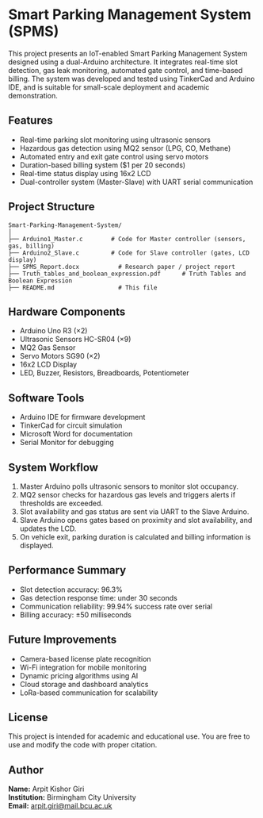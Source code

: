 # Smart Parking Management System (SPMS)

This project presents an IoT-enabled Smart Parking Management System designed using a dual-Arduino architecture. It integrates real-time slot detection, gas leak monitoring, automated gate control, and time-based billing. The system was developed and tested using TinkerCad and Arduino IDE, and is suitable for small-scale deployment and academic demonstration.

## Features

- Real-time parking slot monitoring using ultrasonic sensors
- Hazardous gas detection using MQ2 sensor (LPG, CO, Methane)
- Automated entry and exit gate control using servo motors
- Duration-based billing system ($1 per 20 seconds)
- Real-time status display using 16x2 LCD
- Dual-controller system (Master-Slave) with UART serial communication

## Project Structure

```
Smart-Parking-Management-System/
│
├── Arduino1_Master.c        # Code for Master controller (sensors, gas, billing)
├── Arduino2_Slave.c         # Code for Slave controller (gates, LCD display)
├── SPMS_Report.docx           # Research paper / project report
├── Truth_tables_and_boolean_expression.pdf      # Truth Tables and Boolean Expression
├── README.md                  # This file
```

## Hardware Components

- Arduino Uno R3 (×2)
- Ultrasonic Sensors HC-SR04 (×9)
- MQ2 Gas Sensor
- Servo Motors SG90 (×2)
- 16x2 LCD Display
- LED, Buzzer, Resistors, Breadboards, Potentiometer

## Software Tools

- Arduino IDE for firmware development
- TinkerCad for circuit simulation
- Microsoft Word for documentation
- Serial Monitor for debugging

## System Workflow

1. Master Arduino polls ultrasonic sensors to monitor slot occupancy.
2. MQ2 sensor checks for hazardous gas levels and triggers alerts if thresholds are exceeded.
3. Slot availability and gas status are sent via UART to the Slave Arduino.
4. Slave Arduino opens gates based on proximity and slot availability, and updates the LCD.
5. On vehicle exit, parking duration is calculated and billing information is displayed.

## Performance Summary

- Slot detection accuracy: 96.3%
- Gas detection response time: under 30 seconds
- Communication reliability: 99.94% success rate over serial
- Billing accuracy: ±50 milliseconds

## Future Improvements

- Camera-based license plate recognition
- Wi-Fi integration for mobile monitoring
- Dynamic pricing algorithms using AI
- Cloud storage and dashboard analytics
- LoRa-based communication for scalability

## License

This project is intended for academic and educational use. You are free to use and modify the code with proper citation.

## Author

**Name:** Arpit Kishor Giri  
**Institution:** Birmingham City University  
**Email:** arpit.giri@mail.bcu.ac.uk
